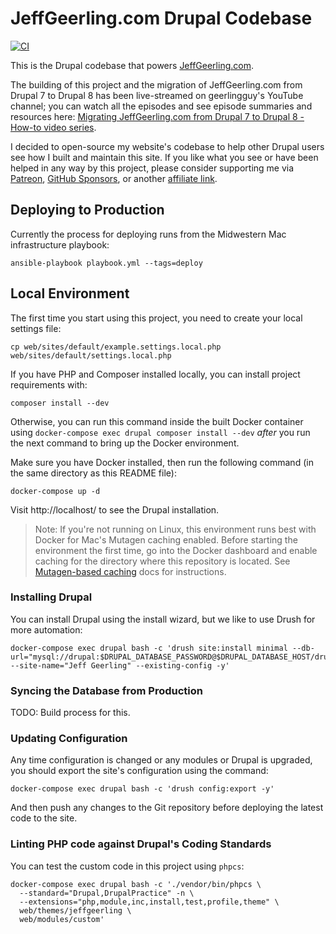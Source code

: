 # JeffGeerling.com Drupal Codebase

[![CI](https://github.com/geerlingguy/jeffgeerling-com/workflows/CI/badge.svg?branch=master&event=push)](https://github.com/geerlingguy/jeffgeerling-com/actions?query=workflow%3ACI)

This is the Drupal codebase that powers [JeffGeerling.com](https://www.jeffgeerling.com).

The building of this project and the migration of JeffGeerling.com from Drupal 7 to Drupal 8 has been live-streamed on geerlingguy's YouTube channel; you can watch all the episodes and see episode summaries and resources here: [Migrating JeffGeerling.com from Drupal 7 to Drupal 8 - How-to video series](https://www.jeffgeerling.com/blog/2020/migrating-jeffgeerlingcom-drupal-7-drupal-8-how-video-series).

I decided to open-source my website's codebase to help other Drupal users see how I built and maintain this site. If you like what you see or have been helped in any way by this project, please consider supporting me via [Patreon](https://www.patreon.com/geerlingguy), [GitHub Sponsors](https://github.com/sponsors/geerlingguy), or another [affiliate link](https://www.jeffgeerling.com/affiliates).

## Deploying to Production

Currently the process for deploying runs from the Midwestern Mac infrastructure playbook:

    ansible-playbook playbook.yml --tags=deploy

## Local Environment

The first time you start using this project, you need to create your local settings file:

    cp web/sites/default/example.settings.local.php web/sites/default/settings.local.php

If you have PHP and Composer installed locally, you can install project requirements with:

    composer install --dev

Otherwise, you can run this command inside the built Docker container using `docker-compose exec drupal composer install --dev` _after_ you run the next command to bring up the Docker environment.

Make sure you have Docker installed, then run the following command (in the same directory as this README file):

    docker-compose up -d

Visit http://localhost/ to see the Drupal installation.

> Note: If you're not running on Linux, this environment runs best with Docker for Mac's Mutagen caching enabled. Before starting the environment the first time, go into the Docker dashboard and enable caching for the directory where this repository is located. See [Mutagen-based caching](https://docs.docker.com/docker-for-mac/mutagen-caching/) docs for instructions.

### Installing Drupal

You can install Drupal using the install wizard, but we like to use Drush for more automation:

    docker-compose exec drupal bash -c 'drush site:install minimal --db-url="mysql://drupal:$DRUPAL_DATABASE_PASSWORD@$DRUPAL_DATABASE_HOST/drupal" --site-name="Jeff Geerling" --existing-config -y'

### Syncing the Database from Production

TODO: Build process for this.

### Updating Configuration

Any time configuration is changed or any modules or Drupal is upgraded, you should export the site's configuration using the command:

    docker-compose exec drupal bash -c 'drush config:export -y'

And then push any changes to the Git repository before deploying the latest code to the site.

### Linting PHP code against Drupal's Coding Standards

You can test the custom code in this project using `phpcs`:

    docker-compose exec drupal bash -c './vendor/bin/phpcs \
      --standard="Drupal,DrupalPractice" -n \
      --extensions="php,module,inc,install,test,profile,theme" \
      web/themes/jeffgeerling \
      web/modules/custom'
